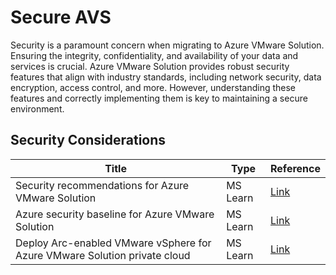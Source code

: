 # Secure AVS

Security is a paramount concern when migrating to Azure VMware Solution. Ensuring the integrity, confidentiality, and availability of your data and services is crucial. Azure VMware Solution provides robust security features that align with industry standards, including network security, data encryption, access control, and more. However, understanding these features and correctly implementing them is key to maintaining a secure environment.

## Security Considerations

| Title | Type | Reference |
| ----- | ---- | --------- |
| Security recommendations for Azure VMware Solution | MS Learn | [Link](https://learn.microsoft.com/en-us/azure/azure-vmware/security-recommendations) |
| Azure security baseline for Azure VMware Solution | MS Learn | [Link](https://learn.microsoft.com/security/benchmark/azure/baselines/azure-vmware-solution-security-baseline) |
|Deploy Arc-enabled VMware vSphere for Azure VMware Solution private cloud | MS Learn |[Link](https://learn.microsoft.com/azure/azure-vmware/deploy-arc-for-azure-vmware-solution?tabs=windows)|

